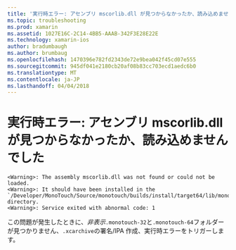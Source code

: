 ```yaml
---
title: '実行時エラー: アセンブリ mscorlib.dll が見つからなかったか、読み込めませんでした'
ms.topic: troubleshooting
ms.prod: xamarin
ms.assetid: 1027E16C-2C14-4BB5-AAAB-342F3E28E22E
ms.technology: xamarin-ios
author: bradumbaugh
ms.author: brumbaug
ms.openlocfilehash: 1470396e782fd2343de72e9bea042f45cd07e555
ms.sourcegitcommit: 945df041e2180cb20af08b83cc703ecd1aedc6b0
ms.translationtype: MT
ms.contentlocale: ja-JP
ms.lasthandoff: 04/04/2018
---
```

# <a name="runtime-error-the-assembly-mscorlibdll-was-not-found-or-could-not-be-loaded"></a>実行時エラー: アセンブリ mscorlib.dll が見つからなかったか、読み込めませんでした

```
<Warning>: The assembly mscorlib.dll was not found or could not be loaded.
<Warning>: It should have been installed in the `/Developer/MonoTouch/Source/monotouch/builds/install/target64/lib/mono/2.0/mscorlib.dll' directory.
<Warning>: Service exited with abnormal code: 1
```

この問題が発生したときに、*非表示*`.monotouch-32`と`.monotouch-64`フォルダーが見つかりません、`.xcarchive`の署名/IPA 作成、実行時エラーをトリガーします。

